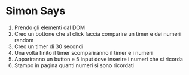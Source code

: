 # Simon Says
1. Prendo gli elementi dal DOM
2. Creo un bottone che al click faccia comparire un timer e dei numeri random
3. Creo un timer di 30 secondi 
4. Una volta finito il timer scompariranno il timer e i numeri
6. Appariranno un button e 5 input dove inserire i numeri che si ricorda 
7. Stampo in pagina quanti numeri si sono ricordati 